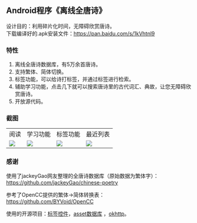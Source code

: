 ## Android程序《离线全唐诗》

设计目的：利用碎片化时间，无障碍欣赏唐诗。  
下载编译好的.apk安装文件：https://pan.baidu.com/s/1kVhtnl9

### 特性
1.  离线全唐诗数据库，有5万余首唐诗。  
2.  支持繁体、简体切换。  
3.  标签功能，可以给诗打标签，并通过标签进行检索。  
4.  辅助学习功能，点击几下就可以搜索唐诗里的古代词汇、典故，让您无障碍欣赏唐诗。  
5.  开放源代码。

### 截图
<table>
<tr>
<td>阅读</td><td>学习功能</td><td>标签功能</td><td>最近列表</td>
</tr>
<td><img src="https://raw.githubusercontent.com/animalize/pics/master/QuanTangshi/1.png" /></td>
<td><img src="https://raw.githubusercontent.com/animalize/pics/master/QuanTangshi/2.png" /></td>
<td><img src="https://raw.githubusercontent.com/animalize/pics/master/QuanTangshi/3.png" /></td>
<td><img src="https://raw.githubusercontent.com/animalize/pics/master/QuanTangshi/4.png" /></td>
</table>

### 感谢
使用了jackeyGao网友整理的全唐诗数据库（原始数据为繁体字）：  
https://github.com/jackeyGao/chinese-poetry

参考了OpenCC提供的繁体->简体转换表：  
https://github.com/BYVoid/OpenCC

使用的开源项目：[标签控件](https://github.com/whilu/AndroidTagView)，[asset数据库](https://github.com/jgilfelt/android-sqlite-asset-helper) ，[okhttp](https://github.com/square/okhttp)。
